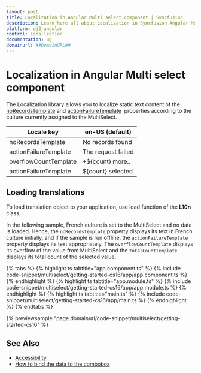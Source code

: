 ```yaml
---
layout: post
title: Localization in Angular Multi select component | Syncfusion
description: Learn here all about Localization in Syncfusion Angular Multi select component of Syncfusion Essential JS 2 and more.
platform: ej2-angular
control: Localization 
documentation: ug
domainurl: ##DomainURL##
---
```


# Localization in Angular Multi select component

The Localization library allows you to localize static text content of the
[noRecordsTemplate](https://ej2.syncfusion.com/angular/documentation/api/multi-select/#norecordstemplate)
 and [actionFailureTemplate](https://ej2.syncfusion.com/angular/documentation/api/multi-select/#actionfailuretemplate)
&nbsp;properties according to the culture currently assigned to the MultiSelect.

| Locale key | en-US (default)  |
|------|------|
| noRecordsTemplate |  No records found |
| actionFailureTemplate | The request failed |
| overflowCountTemplate | +${count} more.. |
| actionFailureTemplate | ${count} selected |

## Loading translations

To load translation object to your application, use load function of the **L10n** class.

In the following sample, French culture is set to the MultiSelect and no data is loaded.
Hence, the `noRecordsTemplate` property displays its text in French culture initially,
and if the sample is run offline, the `actionFailureTemplate` property displays its text
appropriately. The `overflowCountTemplate` displays its overflow of the value from MultiSelect and
the `totalCountTemplate` displays its total count of the selected value.

{% tabs %}
{% highlight ts tabtitle="app.component.ts" %}
{% include code-snippet/multiselect/getting-started-cs16/app/app.component.ts %}
{% endhighlight %}
{% highlight ts tabtitle="app.module.ts" %}
{% include code-snippet/multiselect/getting-started-cs16/app/app.module.ts %}
{% endhighlight %}
{% highlight ts tabtitle="main.ts" %}
{% include code-snippet/multiselect/getting-started-cs16/app/main.ts %}
{% endhighlight %}
{% endtabs %}
  
{% previewsample "page.domainurl/code-snippet/multiselect/getting-started-cs16" %}

## See Also

* [Accessibility](./accessibility/)
* [How to bind the data to the combobox](./data-binding/)